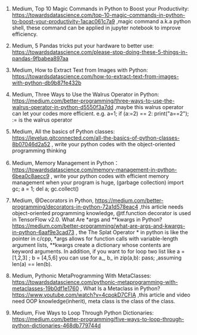 1. Medium, Top 10 Magic Commands in Python to Boost your Productivity: https://towardsdatascience.com/top-10-magic-commands-in-python-to-boost-your-productivity-1acac061c7a9 ,magic command a.k.a python shell, these command can be applied in jupyter notebook to improve efficiency.

2. Medium, 5 Pandas tricks put your hardware to better use: https://towardsdatascience.com/please-stop-doing-these-5-things-in-pandas-9fbabea897aa

3. Medium, How to Extract Text from Images with Python: https://towardsdatascience.com/how-to-extract-text-from-images-with-python-db9b87fe432b

4. Medium, Three Ways to Use the Walrus Operator in Python: https://medium.com/better-programming/three-ways-to-use-the-walrus-operator-in-python-d5550f3a7dd ,maybe this walrus operator can let your codes more efficient. e.g. a=1; if (a:=2) == 2: print("a==2");   := is the walrus operator

5. Medium, All the basics of Python classes: https://levelup.gitconnected.com/all-the-basics-of-python-classes-8b07046d2a52 , write your python codes with the object-oriented programming thinking

6. Medium, Memory Management in Python： https://towardsdatascience.com/memory-management-in-python-6bea0c8aecc9 , write your python codes with efficient memory management when your program is huge, (garbage collection) import gc; a = 1; del a; gc.collect()

7. Medium, @Decorators in Python, https://medium.com/better-programming/decorators-in-python-72a1d578eac4 ,this article needs object-oriented programming knowledge, @tf.function decorator is used in TensorFlow v2.0. What Are *args and \**kwargs in Python? https://medium.com/better-programming/what-are-args-and-kwargs-in-python-6aaf9e3cad73 , the The Splat Operator \* in python is like the pointer in c/cpp, *args  allows for function calls with variable-length argument lists, \**kwargs create a dictionary whose contents are keyword arguments. In addition, if you want to for loop two list like a = [1,2,3] ; b = [4,5,6] you can use for a_, b_ in zip(a,b): pass; ,assuming len(a) == len(b).

8. Medium, Pythonic MetaProgramming With MetaClasses: https://towardsdatascience.com/pythonic-metaprogramming-with-metaclasses-19b0df1e1760 , What Is a Metaclass in Python? https://www.youtube.com/watch?v=4cpokD7CFIA ,this article and video need OOP knowledge(inherit), meta class is the class of the class.

9. Medium, Five Ways to Loop Through Python Dictionaries: https://medium.com/better-programming/five-ways-to-loop-through-python-dictionaries-468db779744d
